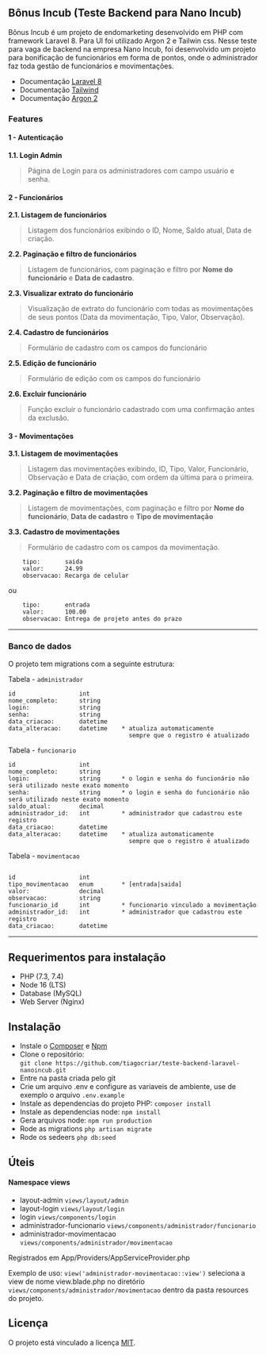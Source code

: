 ## Bônus Incub (Teste Backend para Nano Incub)

Bônus Incub é um projeto de endomarketing desenvolvido em PHP com framework Laravel 8. Para UI foi utilizado Argon 2 e Tailwin css. Nesse teste para vaga de backend na empresa Nano Incub, foi desenvolvido um projeto para bonificação de funcionários em forma de pontos, onde o administrador faz toda gestão de funcionários e movimentações.

* Documentação [Laravel 8](https://laravel.com/docs/8.x/installation)
* Documentação [Tailwind](https://tailwindcss.com/docs/guides/laravel)
* Documentação [Argon 2](https://www.creative-tim.com/learning-lab/tailwind/html/quick-start/argon-dashboard/)

### Features

#### 1 - Autenticação

**1.1. Login Admin**
> Página de Login para os administradores com campo usuário e senha.

#### 2 - Funcionários

**2.1. Listagem de funcionários**
> Listagem dos funcionários exibindo o ID, Nome, Saldo atual, Data de criação.

**2.2. Paginação e filtro de funcionários**
> Listagem de funcionários, com paginação e filtro por **Nome do funcionário** e **Data de cadastro**.

**2.3. Visualizar extrato do funcionário**
> Visualização de extrato do funcionário com todas as movimentações de seus pontos (Data da movimentação, Tipo, Valor, Observação).

**2.4. Cadastro de funcionários**
> Formulário de cadastro com os campos do funcionário

**2.5. Edição de funcionário**
> Formulário de edição com os campos do funcionário

**2.6. Excluir funcionário**
> Função excluir o funcionário cadastrado com uma confirmação antes da exclusão.

#### 3 - Movimentações

**3.1. Listagem de movimentações**
> Listagem das movimentações exibindo, ID, Tipo, Valor, Funcionário, Observação e Data de criação, com ordem da última para o primeira.

**3.2. Paginação e filtro de movimentações**
> Listagem de movimentações, com paginação e filtro por **Nome do funcionário**, **Data de cadastro** e **Tipo de movimentação**

**3.3. Cadastro de movimentações**
> Formulário de cadastro com os campos da movimentação.

```plain
    tipo:       saida
    valor:      24.99
    observacao: Recarga de celular
```
ou
```plain
    tipo:       entrada
    valor:      100.00
    observacao: Entrega de projeto antes do prazo
```

---

### Banco de dados

O projeto tem migrations com a seguinte estrutura:

Tabela - `administrador`

```
id                  int
nome_completo:      string
login:              string
senha:              string
data_criacao:       datetime
data_alteracao:     datetime    * atualiza automaticamente
                                  sempre que o registro é atualizado
```

Tabela - `funcionario`

```
id                  int
nome_completo:      string
login:              string      * o login e senha do funcionário não será utilizado neste exato momento
senha:              string      * o login e senha do funcionário não será utilizado neste exato momento
saldo_atual:        decimal
administrador_id:   int         * administrador que cadastrou este registro
data_criacao:       datetime
data_alteracao:     datetime    * atualiza automaticamente
                                  sempre que o registro é atualizado
```

Tabela - `movimentacao`

```

id                  int
tipo_movimentacao   enum        * [entrada|saida]
valor:              decimal
observacao:         string
funcionario_id      int         * funcionario vinculado a movimentação 
administrador_id:   int         * administrador que cadastrou este registro
data_criacao:       datetime
```

---

## Requerimentos para instalação

* PHP (7.3, 7.4)
* Node 16 (LTS)
* Database (MySQL)
* Web Server (Nginx)

## Instalação

* Instale o [Composer](https://getcomposer.org/download) e [Npm](https://nodejs.org/en/download)
* Clone o repositório: <br />
`git clone https://github.com/tiagocriar/teste-backend-laravel-nanoincub.git`
* Entre na pasta criada pelo git
* Crie um arquivo .env e configure as variaveis de ambiente, use de exemplo o arquivo `.env.example`
* Instale as dependencias do projeto PHP: `composer install`
* Instale as dependencias node: `npm install`
* Gera arquivos node: `npm run production`
* Rode as migrations `php artisan migrate`
* Rode os sedeers `php db:seed`

## Úteis

#### Namespace views
* layout-admin `views/layout/admin`
* layout-login `views/layout/login`
* login `views/components/login`
* administrador-funcionario `views/components/administrador/funcionario`
* administrador-movimentacao `views/components/administrador/movimentacao`

Registrados em App/Providers/AppServiceProvider.php

Exemplo de uso: `view('administrador-movimentacao::view')` seleciona a view de nome view.blade.php no diretório `views/components/administrador/movimentacao` dentro da pasta resources do projeto.

## Licença

O projeto está vinculado a licença [MIT](https://opensource.org/licenses/MIT).
